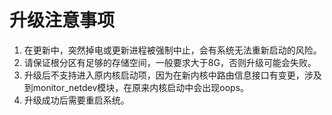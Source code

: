 # 升级注意事项<a name="ZH-CN_TOPIC_0227389908"></a>

1.  在更新中，突然掉电或更新进程被强制中止，会有系统无法重新启动的风险。
2.  请保证根分区有足够的存储空间，一般要求大于8G，否则升级可能会失败。
3.  升级后不支持进入原内核启动项，因为在新内核中路由信息接口有变更，涉及到monitor\_netdev模块，在原来内核启动中会出现oops。
4.  升级成功后需要重启系统。

